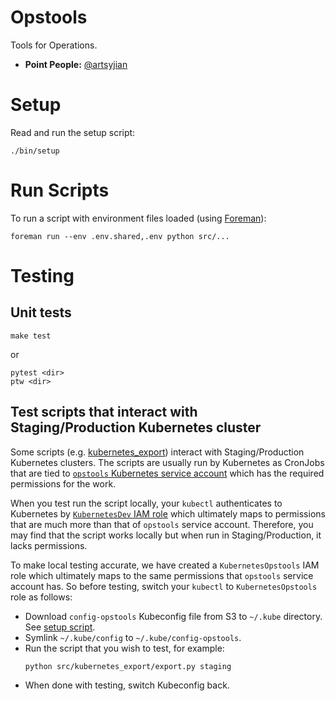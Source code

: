# Opstools

Tools for Operations.

* __Point People:__ [@artsyjian](https://github.com/artsyjian)

# Setup

Read and run the setup script:
```
./bin/setup
```

# Run Scripts

To run a script with environment files loaded (using [Foreman](https://github.com/ddollar/foreman)):

```
foreman run --env .env.shared,.env python src/...
```

# Testing

## Unit tests

```
make test
```

or

```
pytest <dir>
ptw <dir>
```

## Test scripts that interact with Staging/Production Kubernetes cluster

Some scripts (e.g. [kubernetes_export](./src/kubernetes_export)) interact with Staging/Production Kubernetes clusters. The scripts are usually run by Kubernetes as CronJobs that are tied to [`opstools` Kubernetes service account](https://github.com/artsy/substance/blob/main/clusters/staging/federation/kubernetes-staging-leo.artsy.systems/services/opstools-role.yml) which has the required permissions for the work.

When you test run the script locally, your `kubectl` authenticates to Kubernetes by [`KubernetesDev` IAM role](https://www.notion.so/artsy/Kubernetes-API-Authentication-and-Authorization-02bef8bbabf6468ba9ac6be7983300ac) which ultimately maps to permissions that are much more than that of `opstools` service account. Therefore, you may find that the script works locally but when run in Staging/Production, it lacks permissions.

To make local testing accurate, we have created a `KubernetesOpstools` IAM role which ultimately maps to the same permissions that `opstools` service account has. So before testing, switch your `kubectl` to `KubernetesOpstools` role as follows:

- Download `config-opstools` Kubeconfig file from S3 to `~/.kube` directory. See [setup script](./bin/setup).
- Symlink `~/.kube/config` to `~/.kube/config-opstools`.
- Run the script that you wish to test, for example:
  ```
  python src/kubernetes_export/export.py staging
  ```
- When done with testing, switch Kubeconfig back.

[sapphire_channel]: https://artsy.slack.com/messages/product-sapphire "#product-sapphire Slack Channel"
